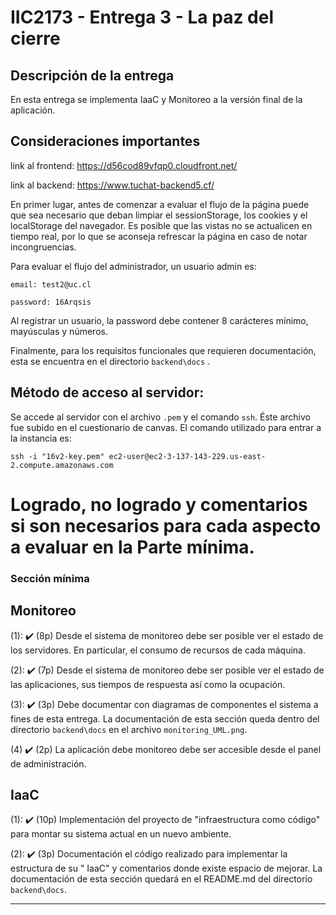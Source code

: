 # IIC2173 - Entrega 3 - La paz del cierre

## Descripción de la entrega

En esta entrega se implementa IaaC y Monitoreo a la versión final de la aplicación.

## Consideraciones importantes

link al frontend: https://d56cod89vfqp0.cloudfront.net/

link al backend: https://www.tuchat-backend5.cf/

En primer lugar, antes de comenzar a evaluar el flujo de la página puede que sea necesario que deban limpiar el sessionStorage, los cookies y el localStorage del navegador. Es posible que las vistas no se actualicen en tiempo real, por lo que se aconseja refrescar la página en caso de notar incongruencias.

Para evaluar el flujo del administrador, un usuario admin es:

`email: test2@uc.cl `

`password: 16Arqsis`

Al registrar un usuario, la password debe contener 8 carácteres mínimo, mayúsculas y números.

Finalmente, para los requisitos funcionales que requieren documentación, esta se encuentra en el directorio `backend\docs` .

## Método de acceso al servidor:
Se accede al servidor con el archivo `.pem` y el comando `ssh`. Éste archivo fue subido en el cuestionario de canvas. El comando utilizado para entrar a la instancia es:

`ssh -i "16v2-key.pem" ec2-user@ec2-3-137-143-229.us-east-2.compute.amazonaws.com`


# Logrado, no logrado y comentarios si son necesarios para cada aspecto a evaluar en la Parte mínima.

### Sección mínima

## Monitoreo

(1): :heavy_check_mark: (8p) Desde el sistema de monitoreo debe ser posible ver el estado de los servidores. En particular, el consumo de recursos de cada máquina.

(2): :heavy_check_mark: (7p) Desde el
sistema de monitoreo debe ser posible ver el estado de las aplicaciones, sus tiempos de respuesta así como la ocupación.

(3): :heavy_check_mark: (3p) Debe documentar con
diagramas de componentes el sistema a fines de esta entrega. La documentación de esta sección queda dentro del directorio `backend\docs` en el archivo `monitoring_UML.png`.

(4) :heavy_check_mark: (2p) La aplicación debe monitoreo debe ser accesible desde el panel de administración.

## IaaC

(1): :heavy_check_mark: (10p) Implementación del proyecto de "infraestructura como código" para montar su sistema actual en un nuevo ambiente.

(2): :heavy_check_mark: (3p) Documentación el código realizado
para implementar la estructura de su " IaaC" y comentarios donde existe espacio de mejorar. La documentación de esta sección quedará en el README.md del directorio `backend\docs`.


---

